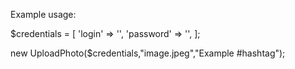 Example usage:

$credentials = [
    'login' => '',
    'password' => '',
];

new UploadPhoto($credentials,"image.jpeg","Example #hashtag");